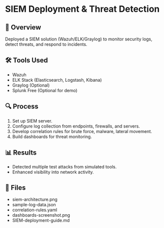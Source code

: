 # SIEM Deployment & Threat Detection

## 📜 Overview
Deployed a SIEM solution (Wazuh/ELK/Graylog) to monitor security logs, detect threats, and respond to incidents.

## 🛠️ Tools Used
- Wazuh
- ELK Stack (Elasticsearch, Logstash, Kibana)
- Graylog (Optional)
- Splunk Free (Optional for demo)

## 🔍 Process
1. Set up SIEM server.
2. Configure log collection from endpoints, firewalls, and servers.
3. Develop correlation rules for brute force, malware, lateral movement.
4. Build dashboards for threat monitoring.

## 📊 Results
- Detected multiple test attacks from simulated tools.
- Enhanced visibility into network activity.

## 📂 Files
- siem-architecture.png
- sample-log-data.json
- correlation-rules.yaml
- dashboards-screenshot.png
- SIEM-deployment-guide.md
